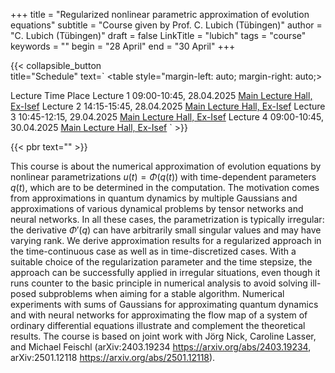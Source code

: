 +++
title = "Regularized nonlinear parametric approximation of evolution equations"
subtitle = "Course given by Prof. C. Lubich (Tübingen)"
author = "C. Lubich (Tübingen)"
draft = false
LinkTitle = "lubich"
tags = "course"
keywords = ""
begin = "28 April"
end = "30 April"
+++

{{< collapsible_button  
    title="Schedule" 
    text=`
    <table style="margin-left: auto; margin-right: auto;>
  <thead>
    <tr style="text-align: right;">
      <th>Lecture</th>
      <th>Time</th>
      <th>Place</th>
    </tr>
  </thead>
  <tbody>
    <tr>
      <td>Lecture 1</td>
      <td>09:00-10:45, 28.04.2025</td>
      <td><a href='https://www.google.com/maps/dir//Gran+Sasso+Science+Institute,+Viale+Francesco+Crispi,+7+Rectorate,+Via+Michele+Iacobucci,+2,+67100+L'Aquila+AQ,+Italy/@42.3445687,13.31408'>Main Lecture Hall, Ex-Isef</a></td>
    </tr>
    <tr>
      <td>Lecture 2</td>
      <td>14:15-15:45, 28.04.2025</td>
      <td><a href='https://www.google.com/maps/dir//Gran+Sasso+Science+Institute,+Viale+Francesco+Crispi,+7+Rectorate,+Via+Michele+Iacobucci,+2,+67100+L'Aquila+AQ,+Italy/@42.3445687,13.31408'>Main Lecture Hall, Ex-Isef</a></td>
    </tr>
    <tr>
      <td>Lecture 3</td>
      <td>10:45-12:15, 29.04.2025</td>
      <td><a href='https://www.google.com/maps/dir//Gran+Sasso+Science+Institute,+Viale+Francesco+Crispi,+7+Rectorate,+Via+Michele+Iacobucci,+2,+67100+L'Aquila+AQ,+Italy/@42.3445687,13.31408'>Main Lecture Hall, Ex-Isef</a></td>
    </tr>
    <tr>
      <td>Lecture 4</td>
      <td>09:00-10:45, 30.04.2025</td>
      <td><a href='https://www.google.com/maps/dir//Gran+Sasso+Science+Institute,+Viale+Francesco+Crispi,+7+Rectorate,+Via+Michele+Iacobucci,+2,+67100+L'Aquila+AQ,+Italy/@42.3445687,13.31408'>Main Lecture Hall, Ex-Isef</a></td>
    </tr>
  </tbody>
</table>`
>}}

{{< pbr text="" >}}




This course is about the numerical approximation of evolution equations
by nonlinear parametrizations $u(t)=\Phi(q(t))$ with time-dependent
parameters $q(t)$, which are to be determined in the computation. The
motivation comes from approximations in quantum dynamics by multiple
Gaussians and approximations of various dynamical problems by tensor
networks and neural networks. In all these cases, the parametrization is
typically irregular: the derivative $\Phi'(q)$ can have arbitrarily small
singular values and may have varying rank. We derive approximation results
for a regularized approach in the time-continuous case as well as in
time-discretized cases. With a suitable choice of
the regularization parameter and the time stepsize, the approach can be
successfully applied in irregular situations, even though it runs counter
to the basic principle in numerical analysis to avoid solving ill-posed
subproblems when aiming for a stable algorithm. Numerical experiments with
sums of Gaussians for approximating quantum dynamics and with neural
networks for approximating the flow map of a system of ordinary
differential equations illustrate and complement the theoretical results.
The course is based on joint work with Jörg Nick, Caroline Lasser, and
Michael Feischl (arXiv:2403.19234 <https://arxiv.org/abs/2403.19234>,
arXiv:2501.12118 <https://arxiv.org/abs/2501.12118>).
